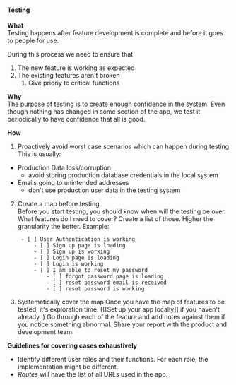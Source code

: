 
#### Testing  
**What**  
Testing happens after  feature development is complete and before it goes to people for use.   

During this process we need to ensure that  

1. The new feature is working as expected  
2. The existing features aren't broken  
	1. Give prioriy to critical functions   

**Why**  
The purpose of testing is to create enough confidence in the system. Even though nothing has changed in some section of the app, we test it periodically to have confidence that all is good. 

**How**  
1. Proactively avoid worst case scenarios which can happen during testing  
This is usually:  

- Production Data loss/corruption  
	- avoid storing production database credentials in the local system  
- Emails going to unintended addresses
	- don't use production user data in the testing system  
	 
2. Create a map before testing  
	Before you start testing, you should know when will the testing be over. What features do I need to cover? Create a list of those. Higher the granularity the better. Example:  
    
		- [ ] User Authentication is working
			- [ ] Sign up page is loading
			- [ ] Sign up is working
			- [ ] Login page is loading
			- [ ] Login is working
			- [ ] I am able to reset my password
				- [ ] forgot password page is loading
				- [ ] reset password email is received
				- [ ] reset password is working
3. Systematically cover the map
Once you have the map of features to be tested, it's exploration time. ([[Set up your app locally]] if you haven't already. ) Go through each of the feature and add notes against them if you notice something abnormal. Share your report with the product and development team.


**Guidelines for covering cases exhaustively** 
- Identify different user roles and their functions. For each role, the implementation might be different.
- *Routes* will have the list of all URLs used in the app. 

